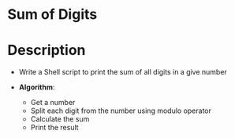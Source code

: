 # Sum of Digits

# Description
* Write a Shell script to print the sum of all digits in a give number

* __Algorithm__:
    - Get a number
    - Split each digit from the number using modulo operator
    - Calculate the sum
    - Print the result